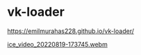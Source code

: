 # vk-loader

https://emilmurahas228.github.io/vk-loader/



[ice_video_20220819-173745.webm](https://user-images.githubusercontent.com/60827113/185643294-5007dd5b-c92f-4a06-9b93-535eef725760.webm)

